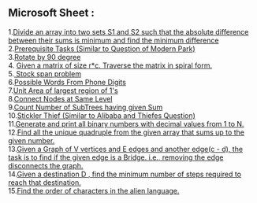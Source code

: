 ## Microsoft Sheet :
1.[Divide an array into two sets S1 and S2 such that the absolute difference between their sums is minimum and find the minimum difference](https://practice.geeksforgeeks.org/problems/minimum-sum-partition3317/1/)<br>
2.[Prerequisite Tasks (Similar to Question of Modern Park)](https://practice.geeksforgeeks.org/problems/prerequisite-tasks/1/)<br>
3.[Rotate by 90 degree](https://practice.geeksforgeeks.org/problems/rotate-by-90-degree0356/1/)<br>
4. [Given a matrix of size r*c. Traverse the matrix in spiral form. ](https://practice.geeksforgeeks.org/problems/spirally-traversing-a-matrix-1587115621/1/)<br>
5.[ Stock span problem](https://practice.geeksforgeeks.org/problems/stock-span-problem-1587115621/1)<br>
6.[Possible Words From Phone Digits](https://practice.geeksforgeeks.org/problems/possible-words-from-phone-digits-1587115620/1/)<br>
7.[Unit Area of largest region of 1's ](https://practice.geeksforgeeks.org/problems/length-of-largest-region-of-1s-1587115620/1/)<br>
8.[Connect Nodes at Same Level](https://practice.geeksforgeeks.org/problems/connect-nodes-at-same-level/1/)<br>
9.[Count Number of SubTrees having given Sum ](https://practice.geeksforgeeks.org/problems/count-number-of-subtrees-having-given-sum/1/)<br>
10.[Stickler Thief (Similar to Alibaba and Thiefes Question)](https://practice.geeksforgeeks.org/problems/stickler-theif-1587115621/1/)<br>
11.[Generate and print all binary numbers with decimal values from 1 to N.](https://practice.geeksforgeeks.org/problems/generate-binary-numbers-1587115620/1/)<br>
12.[Find all the unique quadruple from the given array that sums up to the given number.](https://practice.geeksforgeeks.org/problems/find-all-four-sum-numbers1732/1)<br>
13.[Given a Graph of V vertices and E edges and another edge(c - d), the task is to find if the given edge is a Bridge. i.e., removing the edge disconnects the graph.](https://practice.geeksforgeeks.org/problems/bridge-edge-in-graph/1)<br>
14.[Given a destination D , find the minimum number of steps required to reach that destination.](https://practice.geeksforgeeks.org/problems/minimum-number-of-steps-to-reach-a-given-number5234/1/)<br>
15.[Find the order of characters in the alien language.](https://practice.geeksforgeeks.org/problems/alien-dictionary/1/)<br>

